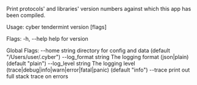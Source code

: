 Print protocols' and libraries' version numbers
against which this app has been compiled.

Usage:
  cyber tendermint version [flags]

Flags:
  -h, --help   help for version

Global Flags:
      --home string         directory for config and data (default "/Users/user/.cyber")
      --log_format string   The logging format (json|plain) (default "plain")
      --log_level string    The logging level (trace|debug|info|warn|error|fatal|panic) (default "info")
      --trace               print out full stack trace on errors
